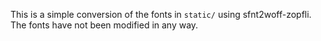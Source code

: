 This is a simple conversion of the fonts in `static/` using
sfnt2woff-zopfli.  The fonts have not been modified in any way.
